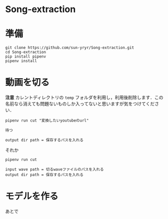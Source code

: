 # Song-extraction

# 準備

```
git clone https://github.com/sun-yryr/Song-extraction.git
cd Song-extraction
pip install pipenv
pipenv install
```

# 動画を切る

**注意** 
カレントディレクトリの `temp` フォルダを利用し，利用後削除します．この名前なら消えても問題ないものしか入ってないと思いますが気をつけてください．

```
pipenv run cut "変換したいyoutubeのurl"

待つ

output dir path = 保存するパスを入れる
```

それか
```
pipenv run cut

input wave path = 切るwaveファイルのパスを入れる
output dir path = 保存するパスを入れる
```


# モデルを作る

あとで